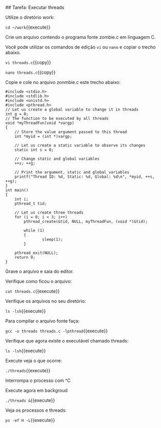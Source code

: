 

## Tarefa: Executar threads


Utilize o diretório work:

`cd ~/work`{{execute}}



Crie um arquivo contendo o programa fonte zombie.c em linguagem C.

Você pode utilizar os comandos de edição `vi` ou `nano` e copiar o trecho abaixo. 

`vi threads.c`{{copy}}

`nano threads.c`{{copy}}

Copie e cole no arquivo zonmbie.c este trecho abaixo:

    #include <stdio.h>
    #include <stdlib.h>
    #include <unistd.h>
    #include <pthread.h>
    // Let us create a global variable to change it in threads
    int g = 0;
    // The function to be executed by all threads
    void *myThreadFun(void *vargp)
    {
    	// Store the value argument passed to this thread
    	int *myid = (int *)vargp;
    
    	// Let us create a static variable to observe its changes
    	static int s = 0;
    
    	// Change static and global variables
    	++s; ++g;
    
    	// Print the argument, static and global variables
    	printf("Thread ID: %d, Static: %d, Global: %d\n", *myid, ++s, ++g);
    }
    int main()
    {
    	int i;
    	pthread_t tid;
    
    	// Let us create three threads
    	for (i = 0; i < 3; i++)
    		pthread_create(&tid, NULL, myThreadFun, (void *)&tid);
    
            while (1)
            {
                    sleep(1);
            }

    	pthread_exit(NULL);
    	return 0;
    }


Grave o arquivo e saia do editor.

Verifique como ficou o arquivo:

`cat threads.c`{{execute}}

Verifique os arquivos no seu diretório:

`ls -lsh`{{execute}}


Para compilar o arquivo fonte faça:

`gcc -o threads threads.c -lpthread`{{execute}}

Verifique que agora existe o executável chamado threads:

`ls -lsh`{{execute}}

Execute veja o que ocorre:

`./threads`{{execute}}

Interrompa o processo com ^C

Execute agora em backgroud

`./threads &`{{execute}}

Veja os processos e threads:

`ps -ef H -L`{{execute}}


